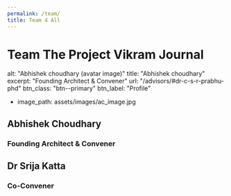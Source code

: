 ```yaml
---
permalink: /team/
title: Team 4 All
---
```


# Team The Project Vikram Journal

   alt: "Abhishek choudhary (avatar image)"
   title: "Abhishek choudhary"
   excerpt: "Founding Architect & Convener"
   url: "/advisors/#dr-c-s-r-prabhu-phd"
   btn_class: "btn--primary"
   btn_label: "Profile"
 - image_path: assets/images/ac_image.jpg


## Abhishek Choudhary
### Founding Architect & Convener

## Dr Srija Katta
### Co-Convener

